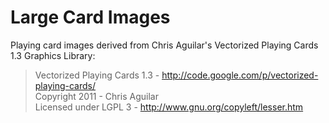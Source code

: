 Large Card Images
=================

Playing card images derived from Chris Aguilar's Vectorized Playing
Cards 1.3 Graphics Library:

> Vectorized Playing Cards 1.3 - <http://code.google.com/p/vectorized-playing-cards/>  
> Copyright 2011 - Chris Aguilar  
> Licensed under LGPL 3 - <http://www.gnu.org/copyleft/lesser.htm>
